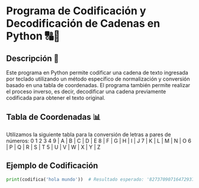 # Programa de Codificación y Decodificación de Cadenas en Python 🔠🔢

## Descripción 📄

Este programa en Python permite codificar una cadena de texto ingresada por teclado utilizando un método específico de normalización y conversión basado en una tabla de coordenadas. El programa también permite realizar el proceso inverso, es decir, decodificar una cadena previamente codificada para obtener el texto original.

## Tabla de Coordenadas 📊

Utilizamos la siguiente tabla para la conversión de letras a pares de números:
   0   1   2   3   4
9 | A | B | C | D | E
8 | F | G | H | I | J
7 | K | L | M | N | O
6 | P | Q | R | S | T
5 | U | V | W | X | Y | Z


## Ejemplo de Codificación

```python
print(codifica('hola mundo'))  # Resultado esperado: '827370907164729373'
